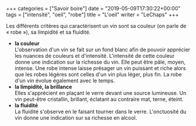 +++
categories = ["Savoir boire"]
date = "2019-05-09T17:30:22+00:00"
tags = ["intensité", "oeil", "robe"] 
title = "L'oeil"
writer = "LeChaps"
+++

Les différents critères qui caractérisent un vin sont sa couleur (on parle de « robe »), sa limpidité et sa fluidité.

* **la couleur**  
L'observation d'un vin se fait sur un fond blanc afin de pouvoir apprécier les nuances de couleurs et d'intensité. L'intensité de cette couleur donne une indication sur la richesse du vin. Elle peut être pâle, moyen, intense. Une robe intense laisse présager un vin puissant et riche alors que les robes légères sont celles d'un vin plus léger, plus fin. La robe d'un vin évolue également avec le temps.
* **la limpidité, la brillance**  
Elles s'apprécient en plaçant le verre devant une source lumineuse. Un vin peut-être cristallin, brillant, éclatant au contraire mat, terne, éteint.
* **la fluidité**  
La fluidité s'observe en le faisant tourner dans le verre. L'onctuosité du vin donne une indication sur sa richesse en alcool.
